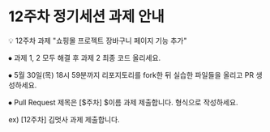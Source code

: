 # 12주차 정기세션 과제 안내

💡 12주차 과제 "쇼핑몰 프로젝트 장바구니 페이지 기능 추가"

⦁ 과제 1, 2 모두 해결 후 과제 2 최종 코드 올리세요.

⦁ 5월 30일(목) 18시 59분까지 리포지토리를 fork한 뒤 실습한 파일들을 올리고 PR 생성하세요.

⦁ Pull Request 제목은 [$주차] $이름 과제 제출합니다. 형식으로 작성하세요.

ex) [12주차] 김멋사 과제 제출합니다.
